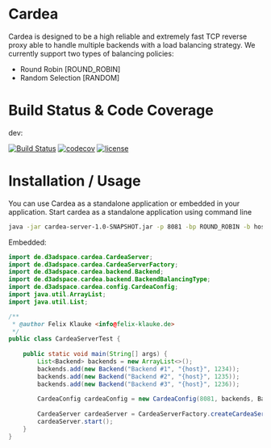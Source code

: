 # Cardea
Cardea is designed to be a high reliable and extremely fast TCP reverse proxy able to handle
multiple backends with a load balancing strategy. We currently support two types of balancing 
policies: 
- Round Robin [ROUND_ROBIN]
- Random Selection [RANDOM]

# Build Status & Code Coverage
dev:

[![Build Status](https://travis-ci.org/D3adspaceEnterprises/cardea.svg?branch=dev)](https://travis-ci.org/D3adspaceEnterprises/cardea)
[![codecov](https://codecov.io/gh/D3adspaceEnterprises/cardea/branch/dev/graph/badge.svg)](https://codecov.io/gh/D3adspaceEnterprises/cardea)
[![license](https://img.shields.io/github/license/mashape/apistatus.svg)](https://github.com/D3adspaceEnterprises/cardea/edit/dev/README.md)
# Installation / Usage

You can use Cardea as a standalone application or embedded in your application. Start 
cardea as a standalone application using command line
```bash
java -jar cardea-server-1.0-SNAPSHOT.jar -p 8081 -bp ROUND_ROBIN -b host:port,host:port,host:port... 
```

Embedded: 
```java
import de.d3adspace.cardea.CardeaServer;
import de.d3adspace.cardea.CardeaServerFactory;
import de.d3adspace.cardea.backend.Backend;
import de.d3adspace.cardea.backend.BackendBalancingType;
import de.d3adspace.cardea.config.CardeaConfig;
import java.util.ArrayList;
import java.util.List;

/**
 * @author Felix Klauke <info@felix-klauke.de>
 */
public class CardeaServerTest {
	
	public static void main(String[] args) {
		List<Backend> backends = new ArrayList<>();
		backends.add(new Backend("Backend #1", "{host}", 1234));
		backends.add(new Backend("Backend #2", "{host}", 1235));
		backends.add(new Backend("Backend #3", "{host}", 1236));
		
		CardeaConfig cardeaConfig = new CardeaConfig(8081, backends, BackendBalancingType.ROUND_ROBIN);
		
		CardeaServer cardeaServer = CardeaServerFactory.createCardeaServer(cardeaConfig);
		cardeaServer.start();
	}
}
```
